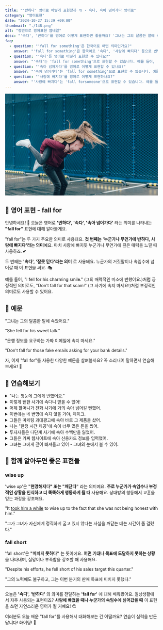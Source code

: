 ```yaml
---
title: "'반하다' 영어로 어떻게 표현할까 💘 - 속다, 속아 넘어가다 영어로"
category: "영어표현"
date: "2024-10-27 15:39 +09:00"
thumbnail: "./148.png"
alt: "정면으로 영어표현 썸네일"
desc: "'속다', '반하다'를 영어로 어떻게 표현하면 좋을까요? '그녀는 그의 달콤한 말에 속았어요.', '나는 첫눈에 그에게 반했어요.' 등을 영어로 표현하는 법을 배워봅시다. 다양한 예문을 통해서 연습하고 본인의 표현으로 만들어 보세요."
faq:
  - question: "'fall for something'은 한국어로 어떤 의미인가요?"
    answer: "'fall for something'은 한국어로 '속다', '사랑에 빠지다' 등으로 번역될 수 있습니다. 주로 누군가의 말이나 행동에 속아 넘어가거나, 어떤 감정에 푹 빠지는 상황에서 사용됩니다."
  - question: "'속다'를 영어로 어떻게 표현할 수 있나요?"
    answer: "'속다'는 'fall for something'으로 표현할 수 있습니다. 예를 들어, '그의 거짓말에 속지 마'는 'Don't fall for his lies'로 말할 수 있습니다."
  - question: "'속아 넘어가다'를 영어로 어떻게 표현할 수 있나요?"
    answer: "'속아 넘어가다'는 'fall for something'으로 표현할 수 있습니다. 예를 들어, '너는 그 이야기에 속아 넘어간거니?'는 'Did you really fall for that story?'로 말할 수 있습니다."
  - question: "'사랑에 빠지다'를 영어로 어떻게 표현하나요?"
    answer: "'사랑에 빠지다'는 'fall forsomeone'으로 표현할 수 있습니다. 예를 들어, '그녀에게 사랑에 빠졌어'는 'I fell for her'로 표현할 수 있습니다.'"
---
```


![여성를 등에 업고 있는 남성](./148-1.jpg)

## 🌟 영어 표현 - fall for

안녕하세요! 👋 오늘은 영어로 **'반하다', '속다', '속아 넘어가다'** 라는 의미를 나타내는 **"fall for"** 표현에 대해 알아볼게요.

"fall for"는 두 가지 주요한 의미로 사용돼요. **첫 번째는 '누군가나 무언가에 반하다, 사랑에 빠지다'라는 의미**예요. 마치 사랑에 빠지듯 누군가나 무언가에 깊은 매력을 느낄 때 사용하죠. 💕

두 번째는 **'속다', '잘못 믿다'라는 의미** 로 사용돼요. 누군가의 거짓말이나 속임수에 넘어갈 때 이 표현을 써요. 🎭

예를 들어, "I fell for his charming smile." (그의 매력적인 미소에 반했어요.)처럼 긍정적인 의미로도, "Don't fall for that scam!" (그 사기에 속지 마세요!)처럼 부정적인 의미로도 사용할 수 있어요.

<script async src="https://pagead2.googlesyndication.com/pagead/js/adsbygoogle.js?client=ca-pub-1465612013356152"
     crossorigin="anonymous"></script>
<!-- engple-horizontal-ad -->

<ins class="adsbygoogle"
     style="display:block"
     data-ad-client="ca-pub-1465612013356152"
     data-ad-slot="2106896038"
     data-ad-format="auto"
     data-full-width-responsive="true"></ins>

<script>
     (adsbygoogle = window.adsbygoogle || []).push({});
</script>

## 📖 예문

"그녀는 그의 달콤한 말에 속았어요."

"She fell for his sweet talk."

"은행 정보를 요구하는 가짜 이메일에 속지 마세요."

"Don't fall for those fake emails asking for your bank details."

자, 이제 "fall for"를 사용한 다양한 예문을 살펴볼까요? 꼭 소리내어 말하면서 연습해보세요! 🚀

## 💬 연습해보기

<details>
<summary>"나는 첫눈에 그에게 반했어요."</summary>
<span>"I fell for him <a href="/blog/in-english/184.at-first/">at first</a> sight."</span>
</details>

<details>
<summary>이렇게 뻔한 사기에 속다니 믿을 수 없어!</summary>
<span>I can't believe I fell for such an obvious scam!</span>
</details>

<details>
<summary>어제 할머니가 전화 사기에 거의 속아 넘어갈 뻔했어.</summary>
<span>My grandma almost fell for one of those phone scams yesterday.</span>
</details>

<details>
<summary>이번에는 네 변명에 속지 않을 거야, 제이크.</summary>
<span>I'm not gonna fall for your excuses this time, Jake.</span>
</details>

<details>
<summary>그들은 마케팅 과대광고에 속아 바로 그 제품을 샀어.</summary>
<span>They fell for the marketing hype and bought the product right away.</span>
</details>

<details>
<summary>나는 "한정 시간 제공"에 속아 너무 많은 돈을 썼어.</summary>
<span>I fell for the "limited time offer" and <a href="/blog/vocab-1/039.end-up/">ended up</a> <a href="/blog/in-english/258.spend/">spending</a> way too much.</span>
</details>

<details>
<summary>투자자들은 다단계 사기에 속아 수백만을 잃었어.</summary>
<span>The investors fell for the pyramid scheme and lost millions.</span>
</details>

<details>
<summary>그들은 가짜 웹사이트에 속아 신용카드 정보를 입력했어.</summary>
<span>They fell for the fake website and entered their credit card information.</span>
</details>

<details>
<summary>그녀는 그에게 깊이 빠져들고 있어 - 그녀의 눈에서 볼 수 있어.</summary>
<span>She's falling for him hard - you can see it in her eyes.</span>
</details>

## 🤝 함께 알아두면 좋은 표현들

### wise up

'wise up'은 **"현명해지다" 또는 "깨닫다"** 라는 의미예요. **주로 누군가가 속임수나 부정적인 상황을 인식하고 더 똑똑하게 행동하게 될 때** 사용해요. 상대방의 행동에서 교훈을 얻는 과정을 강조해요.

"It <a href="/blog/in-english/010.take-a-while/">took him a while</a> to wise up to the fact that she was not being honest with him."

"그가 그녀가 자신에게 정직하게 굴고 있지 않다는 사실을 깨닫는 데는 시간이 좀 걸렸다."

### fall short

'fall short'은 **"미치지 못하다"** 는 뜻이에요. **어떤 기대나 목표에 도달하지 못하는 상황**을 나타내며, 실망이나 부족함을 강조할 때 사용해요.

"Despite his efforts, he fell short of his sales target this quarter."

"그의 노력에도 불구하고, 그는 이번 분기의 판매 목표에 미치지 못했다."

---

오늘은 **'속다', '반하다'** 의 의미를 전달하는 **'fall for'** 에 대해 배워봤어요. 일상생활에서 자주 사용되는 표현이죠? **사랑에 빠졌을 때나 누군가의 속임수에 넘어갔을 때** 이 표현을 쓰면 자연스러운 영어가 될 거예요! 😉

여러분도 오늘 배운 "fall for"를 사용해서 대화해보는 건 어떨까요? 연습이 실력을 만든답니다! 화이팅! 💪
